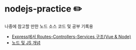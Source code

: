 # nodejs-practice ✏️
나중에 참고할 만한 노드 소스 코드 및 공부 기록용

- [Express에서 Routes-Controllers-Services 구조(Vue & Node)](https://github.com/BenKwon/nodejs-practice/tree/master/RSC%EC%98%88%EC%8B%9C)
- [노드 및 JS 개념](https://github.com/BenKwon/nodejs-practice/tree/master/%EA%B0%9C%EB%85%90)
